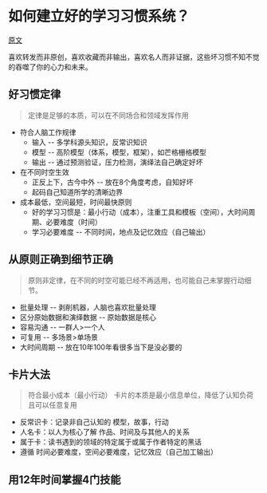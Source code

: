 # 如何建立好的学习习惯系统？
[原文](https://mp.weixin.qq.com/s?__biz=MzA3MzM0MjUyMQ==&mid=2652149581&idx=1&sn=375d83f78448d8b987d5aa720d0401ae&scene=19#wechat_redirect)

喜欢转发而非原创，喜欢收藏而非输出，喜欢名人而非证据，这些坏习惯不知不觉的吞噬了你的心力和未来。

## 好习惯定律
> 定律是足够的本质，可以在不同场合和领域发挥作用
* 符合人脑工作规律
  * 输入 -- 多学科源头知识，反常识知识
  * 模型 -- 高阶模型（体系，模型，框架），如芒格栅格模型
  * 输出 -- 通过预测验证，压力检测，演绎法自己确定好坏
* 在不同时空生效
  * 正反上下，古今中外 -- 放在8个角度考虑，自知好坏
  * 起码自己知道所学的清晰边界
* 成本最低，空间最短，时间最快原则
  * 好的学习习惯是：最小行动（成本），注重工具和模板（空间），大时间周期、必要难度（时间） 
  * 学习必要难度 -- 不同时间，地点及记忆效应（自己输出）
  
## 从原则正确到细节正确
> 原则非定律，在不同的时空可能已经不再适用，也可能自己未掌握行动细节。
* 批量处理 -- 剥削机器，人脑也喜欢批量处理
* 区分原始数据和演绎数据 -- 原始数据是核心
* 容易沟通 -- 一群人>一个人
* 可复用 -- 多场景>单场景
* 大时间周期  -- 放在10年100年看很多当下是没必要的

## 卡片大法
> 符合最小成本（最小行动）
> 卡片的本质是最小信息单位，降低了认知负荷且可以任意复用
* 反常识卡：记录非自己认知的 模型，故事，行动
* 人名卡：以人为核心了解 作品、时间及与其他人的关系
* 属于卡：读书遇到的领域的特定属于或属于作者特定的黑话
* 遵循 时间必要难度，空间必要难度，记忆效应（自己加工输出）

## 用12年时间掌握4门技能
